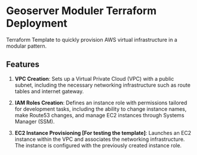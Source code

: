 # Geoserver Moduler Terraform Deployment
Terraform Template to quickly provision AWS virtual infrastructure in a modular pattern.

## Features

1. **VPC Creation**: Sets up a Virtual Private Cloud (VPC) with a public subnet, including the necessary networking infrastructure such as route tables and internet gateway.

2. **IAM Roles Creation**: Defines an instance role with permissions tailored for development tasks, including the ability to change instance names, make Route53 changes, and manage EC2 instances through Systems Manager (SSM).

3. **EC2 Instance Provisioning [For testing the template]**: Launches an EC2 instance within the VPC and associates the networking infrastructure. The instance is configured with the previously created instance role.